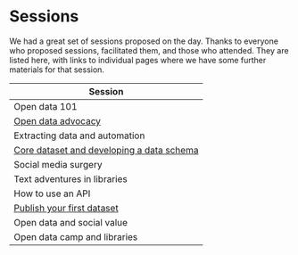 Sessions
========

We had a great set of sessions proposed on the day. Thanks to everyone who proposed sessions, facilitated them, and those who attended. They are listed here, with links to individual pages where we have some further materials for that session.

| Session |
| ------- |
| Open data 101 |
| [Open data advocacy](open-data-advocacy.md) |
| Extracting data and automation |
| [Core dataset and developing a data schema](core-dataset-and-data-schema.md) |
| Social media surgery |
| Text adventures in libraries |
| How to use an API |
| [Publish your first dataset](publish-your-first-dataset.md) |
| Open data and social value |
| Open data camp and libraries |
